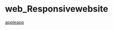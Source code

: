 # web_Responsivewebsite

<a href="https://jungseri.github.io/web_Responsivewebsite/html/html.html" target="_blank">appleapp</a>
